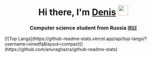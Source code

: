 <h1 align="center">Hi there, I'm <a href="https://vk.com/huharev1" target="_blank">Denis</a> 
<img src="https://github.com/blackcater/blackcater/raw/main/images/Hi.gif" height="32"/></h1>
<h3 align="center">Computer science student from Russia 🇷🇺</h3>
[![Top Langs](https://github-readme-stats.vercel.app/api/top-langs/?username=sinedfq&layout=compact)](https://github.com/anuraghazra/github-readme-stats)
